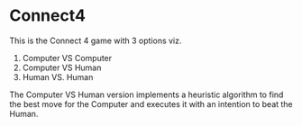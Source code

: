 # Connect4
This is the Connect 4 game with 3 options viz.
  1. Computer VS Computer
  2. Computer VS Human
  3. Human VS. Human

The Computer VS Human version implements a heuristic algorithm to find the best move
for the Computer and executes it with an intention to beat the Human.  
